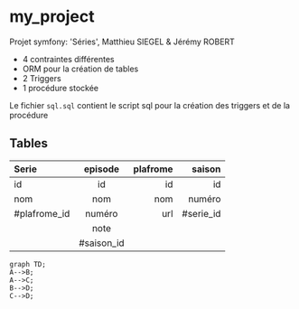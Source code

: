 # my_project

Projet symfony: 'Séries', Matthieu SIEGEL & Jérémy ROBERT

- 4 contraintes différentes
- ORM pour la création de tables
- 2 Triggers
- 1 procédure stockée

Le fichier ```sql.sql``` contient le script sql pour la création des triggers et de la procédure

## Tables

| Serie  | episode  | plafrome | saison |
| :--------------- |:---------------:| -----:|-----:|
| id  |   id        |  id | id |
| nom  |   nom        |  nom | numéro |
| #plafrome_id  | numéro            |   url | #serie_id | 
|   | note         |     | |
|   | #saison_id         |     | |

```mermaid
graph TD;
A-->B;
A-->C;
B-->D;
C-->D;
```
